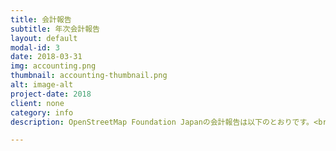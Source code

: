 ```yaml
---
title: 会計報告
subtitle: 年次会計報告
layout: default
modal-id: 3
date: 2018-03-31
img: accounting.png
thumbnail: accounting-thumbnail.png
alt: image-alt
project-date: 2018
client: none
category: info
description: OpenStreetMap Foundation Japanの会計報告は以下のとおりです。<br><ul><li><a href="https://docs.google.com/viewer?a=v&pid=sites&srcid=b3NtZi5qcHx3d3d8Z3g6NGUzMzAwNjdmZGU1MGM2">OSMFJ第1期報告・第2期計画</a><li><a href="https://docs.google.com/viewer?a=v&pid=sites&srcid=b3NtZi5qcHx3d3d8Z3g6MTJmMDNhMzUxZWRjNTZhMg">OSMFJ第2期報告・第3期計画</a></li><li><a href="https://docs.google.com/viewer?a=v&pid=sites&srcid=b3NtZi5qcHx3d3d8Z3g6NjQ5ZDU1OGM5MmY5ZTU5YQ">OSMFJ第3期報告・第4期計画</a></li><li><a href="https://docs.google.com/viewer?a=v&pid=sites&srcid=b3NtZi5qcHx3d3d8Z3g6OWZhYzU5NjAwNjRjNWU0">OSMFJ第6期報告・第7期計画</a></li></ul>

---
```

